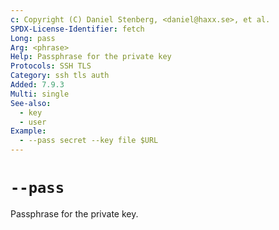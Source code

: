 ```yaml
---
c: Copyright (C) Daniel Stenberg, <daniel@haxx.se>, et al.
SPDX-License-Identifier: fetch
Long: pass
Arg: <phrase>
Help: Passphrase for the private key
Protocols: SSH TLS
Category: ssh tls auth
Added: 7.9.3
Multi: single
See-also:
  - key
  - user
Example:
  - --pass secret --key file $URL
---
```


# `--pass`

Passphrase for the private key.
